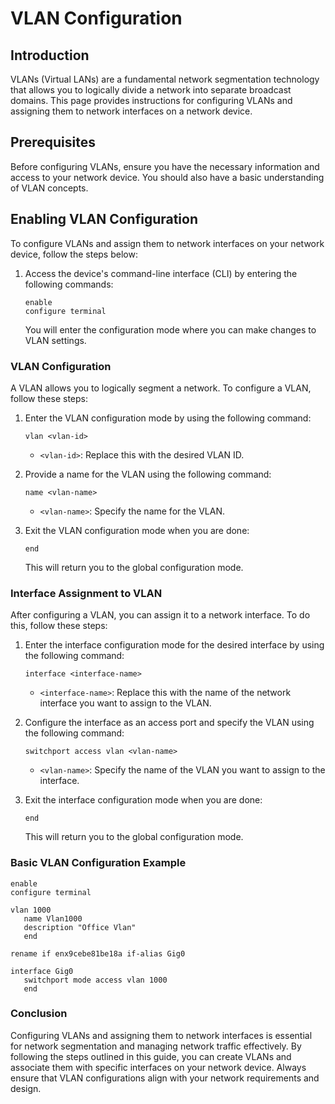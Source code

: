 
# VLAN Configuration

## Introduction

VLANs (Virtual LANs) are a fundamental network segmentation technology that allows you to logically divide a network into separate broadcast domains. This page provides instructions for configuring VLANs and assigning them to network interfaces on a network device.

## Prerequisites

Before configuring VLANs, ensure you have the necessary information and access to your network device. You should also have a basic understanding of VLAN concepts.

## Enabling VLAN Configuration

To configure VLANs and assign them to network interfaces on your network device, follow the steps below:

1. Access the device's command-line interface (CLI) by entering the following commands:

   ```config
   enable
   configure terminal
   ```

   You will enter the configuration mode where you can make changes to VLAN settings.

### VLAN Configuration

A VLAN allows you to logically segment a network. To configure a VLAN, follow these steps:


1. Enter the VLAN configuration mode by using the following command:

   ```config
   vlan <vlan-id>
   ```

   - `<vlan-id>`: Replace this with the desired VLAN ID.

2. Provide a name for the VLAN using the following command:

   ```config
   name <vlan-name>
   ```

   - `<vlan-name>`: Specify the name for the VLAN.

3. Exit the VLAN configuration mode when you are done:

   ```
   end
   ```

   This will return you to the global configuration mode.

### Interface Assignment to VLAN

After configuring a VLAN, you can assign it to a network interface. To do this, follow these steps:

1. Enter the interface configuration mode for the desired interface by using the following command:

   ```config
   interface <interface-name>
   ```

   - `<interface-name>`: Replace this with the name of the network interface you want to assign to the VLAN.

2. Configure the interface as an access port and specify the VLAN using the following command:

   ```config
   switchport access vlan <vlan-name>
   ```

   - `<vlan-name>`: Specify the name of the VLAN you want to assign to the interface.

3. Exit the interface configuration mode when you are done:

   ```config
   end
   ```

   This will return you to the global configuration mode.

### Basic VLAN Configuration Example

```config
enable
configure terminal

vlan 1000
   name Vlan1000
   description "Office Vlan"
   end

rename if enx9cebe81be18a if-alias Gig0

interface Gig0
   switchport mode access vlan 1000
   end
```

### Conclusion

Configuring VLANs and assigning them to network interfaces is essential for network segmentation and managing network traffic effectively. By following the steps outlined in this guide, you can create VLANs and associate them with specific interfaces on your network device. Always ensure that VLAN configurations align with your network requirements and design.